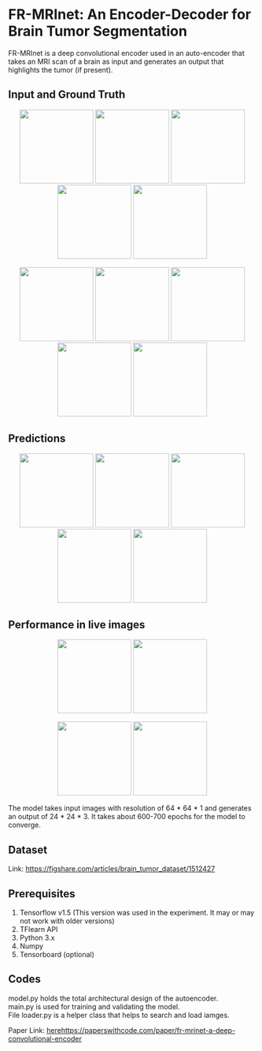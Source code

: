 # FR-MRInet: An Encoder-Decoder for Brain Tumor Segmentation

FR-MRInet is a deep convolutional encoder used in an auto-encoder that takes an MRI scan of a brain as input and generates an output that highlights the tumor (if present).   
## Input and Ground Truth
<p align="center">
  <img src="ROI/input1.png" width="150"/>
  <img src="ROI/input2.png" width="150"/>
  <img src="ROI/input3.png" width="150"/>
  <img src="ROI/input4.png" width="150"/>
  <img src="ROI/input5.png" width="150"/>
</p>

<p align="center">
  <img src="ROI/ground1.png" width="150"/>
  <img src="ROI/ground2.png" width="150"/>
  <img src="ROI/ground3.png" width="150"/>
  <img src="ROI/ground4.png" width="150"/>
  <img src="ROI/ground5.png" width="150"/>
</p>

## Predictions
<p align="center">
  <img src="ROI/0.png" width="150"/>
  <img src="ROI/92.png" width="150"/>
  <img src="ROI/63.png" width="150"/>
  <img src="ROI/27.png" width="150"/>
  <img src="ROI/120.png" width="150"/>
</p>

## Performance in live images
<p align="center">
  <img src="ROI/RawIn1.png" width="150"/>
  <img src="ROI/RawIn2.png" width="150"/>
</p>
<p align="center">
  <img src="ROI/RawOut1.png" width="150"/>
  <img src="ROI/RawOut2.png" width="150"/>
</p>



The model takes input images with resolution of 64 * 64 * 1 and generates an output of 24 * 24 * 3. It takes about 600-700 epochs for 
the model to converge.   

## Dataset 
Link: https://figshare.com/articles/brain_tumor_dataset/1512427

## Prerequisites
1. Tensorflow v1.5 (This version was used in the experiment. It may or may not work with older versions)
2. TFlearn API
3. Python 3.x 
4. Numpy
5. Tensorboard (optional)

## Codes
model.py holds the total architectural design of the autoencoder.   
main.py is used for training and validating the model.  
File loader.py is a helper class that helps to search and load iamges.

Paper Link: [here](https://paperswithcode.com/paper/fr-mrinet-a-deep-convolutional-encoder)https://paperswithcode.com/paper/fr-mrinet-a-deep-convolutional-encoder

